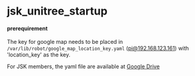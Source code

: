 # jsk_unitree_startup

#### prerequirement

The key for google map needs to be placed in `/var/lib/robot/google_map_location_key.yaml` (pi@192.168.123.161) with 'location_key' as the key.

For JSK members, the yaml file are available at [Google Drive](https://drive.google.com/file/d/1D867WB70GDEN0g9IKXfoTHk-5MUJFiuf/view?usp=sharing)
